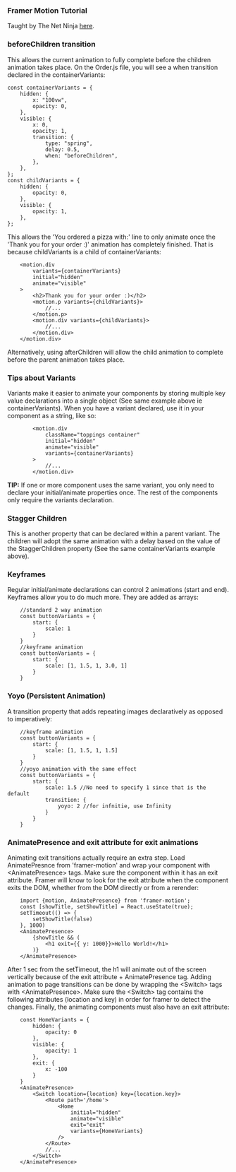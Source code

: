 ### Framer Motion Tutorial

Taught by The Net Ninja [here](https://www.youtube.com/watch?v=lfR2X-jsy8A&list=PL4cUxeGkcC9iHDnQfTHEVVceOEBsOf07i&index=2).

### beforeChildren transition

This allows the current animation to fully complete before the children animation takes place. On the Order.js file, you will see a when transition declared in the containerVariants:

```
const containerVariants = {
    hidden: {
        x: "100vw",
        opacity: 0,
    },
    visible: {
        x: 0,
        opacity: 1,
        transition: {
            type: "spring",
            delay: 0.5,
            when: "beforeChildren",
        },
    },
};
const childVariants = {
    hidden: {
        opacity: 0,
    },
    visible: {
        opacity: 1,
    },
};
```

This allows the 'You ordered a pizza with:' line to only animate once the 'Thank you for your order :)' animation has completely finished. That is because childVariants is a child of containerVariants:

```
    <motion.div
        variants={containerVariants}
        initial="hidden"
        animate="visible"
    >
        <h2>Thank you for your order :)</h2>
        <motion.p variants={childVariants}>
            //...
        </motion.p>
        <motion.div variants={childVariants}>
            //...
        </motion.div>
    </motion.div>
```

Alternatively, using afterChildren will allow the child animation to complete before the parent animation takes place.

### Tips about Variants

Variants make it easier to animate your components by storing multiple key value declarations into a single object (See same example above ie containerVariants). When you have a variant declared, use it in your component as a string, like so:

```
        <motion.div
            className="toppings container"
            initial="hidden"
            animate="visible"
            variants={containerVariants}
        >
            //...
        </motion.div>
```

**TIP:** If one or more component uses the same variant, you only need to declare your initial/animate properties once. The rest of the components only require the variants declaration.

### Stagger Children

This is another property that can be declared within a parent variant. The children will adopt the same animation with a delay based on the value of the StaggerChildren property (See the same containerVariants example above).

### Keyframes

Regular initial/animate declarations can control 2 animations (start and end). Keyframes allow you to do much more. They are added as arrays:

```
    //standard 2 way animation
    const buttonVariants = {
        start: {
            scale: 1
        }
    }
    //keyframe animation
    const buttonVariants = {
        start: {
            scale: [1, 1.5, 1, 3.0, 1]
        }
    }
```

### Yoyo (Persistent Animation)

A transition property that adds repeating images declaratively as opposed to imperatively:

```
    //keyframe animation
    const buttonVariants = {
        start: {
            scale: [1, 1.5, 1, 1.5]
        }
    }
    //yoyo animation with the same effect
    const buttonVariants = {
        start: {
            scale: 1.5 //No need to specify 1 since that is the default
            transition: {
                yoyo: 2 //for infnitie, use Infinity
            }
        }
    }
```

### AnimatePresence and exit attribute for exit animations

Animating exit transitions actually require an extra step. Load AnimatePresnce from 'framer-motion' and wrap your component with \<AnimatePresence> tags. Make sure the component within it has an exit attribute. Framer will know to look for the exit attribute when the component exits the DOM, whether from the DOM directly or from a rerender:

```
    import {motion, AnimatePresence} from 'framer-motion';
    const [showTitle, setShowTitle] = React.useState(true);
    setTimeout(() => {
        setShowTitle(false)
    }, 1000)
    <AnimatePresence>
        {showTitle && (
            <h1 exit={{ y: 1000}}>Hello World!</h1>
        )}
    </AnimatePresence>
```

After 1 sec from the setTimeout, the h1 will animate out of the screen vertically because of the exit attribute + AnimatePresence tag. Adding animation to page transitions can be done by wrapping the \<Switch> tags with \<AnimatePresence>. Make sure the \<Switch> tag contains the following attributes (location and key) in order for framer to detect the changes. Finally, the animating components must also have an exit attribute:

```
    const HomeVariants = {
        hidden: {
            opacity: 0
        },
        visible: {
            opacity: 1
        },
        exit: {
            x: -100
        }
    }
    <AnimatePresence>
        <Switch location={location} key={location.key}>
            <Route path='/home'>
                <Home
                    initial="hidden"
                    animate="visible"
                    exit="exit"
                    variants={HomeVariants}
                />
            </Route>
            //...
        </Switch>
    </AnimatePresence>
```
